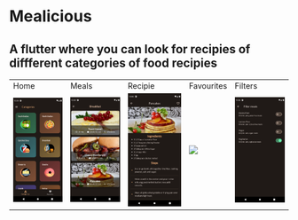 # Mealicious
## A flutter where you can look for recipies of diffferent categories of food recipies 

<table>
  <tr>
    <td>Home</td>
    <td>Meals</td>
    <td>Recipie</td>
    <td>Favourites</td>
    <td>Filters</td>
  </tr>
  <tr>
    <td><img src="screenshots/1.png" width=270></td>
    <td><img src="screenshots/2.png" width=270></td>
    <td><img src="screenshots/3.png" width=270></td>
    <td><img src="screenshots/4.png" width=270></td>
    <td><img src="screenshots/5.png" width=270></td>
  </tr>
 </table>
